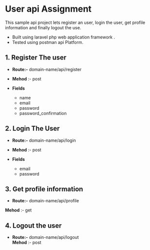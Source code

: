 # User api Assignment

This sample api project lets register an user, login the user, get profile information and finally logout the use.
- Built using laravel php web application framework .
- Tested using postman api Platform.


## 1. Register The user

- **Route:-** domain-name/api/register 

- **Mehod** :- post

- **Fields**
    - name
    - email
    - password
    - password_confirmation
    
## 2. Login The User

- **Route:-** domain-name/api/login

- **Mehod** :- post

- **Fields**       
    - email
    - password
    
    
## 3. Get profile information

- **Route:-** domain-name/api/profile
    
**Mehod** :- get
    
## 4. Logout the user

- **Route:-** domain-name/api/logout   
**Mehod** :- post
    
 
    
    


